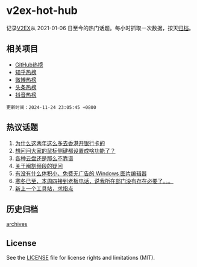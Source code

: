 # v2ex-hot-hub

 记录[V2EX](https://www.v2ex.com/)从 2021-01-06 日至今的热门话题。每小时抓取一次数据，按天[归档](archives)。
 
 ## 相关项目

- [GitHub热榜](https://github.com/it985/github-hot-hub)
- [知乎热榜](https://github.com/it985/zhihu-hot-hub)
- [微博热榜](https://github.com/it985/weibo-hot-hub)
- [头条热榜](https://github.com/it985/toutiao-hot-hub)
- [抖音热榜](https://github.com/it985/douyin-hot-hub)


 `更新时间：2024-11-24 23:05:45 +0800`

## 热议话题

1. [为什么这两年这么多去香港开银行卡的](https://www.v2ex.com/t/1092108)
1. [想问问大家的鼠标侧键都设置成啥功能了？](https://www.v2ex.com/t/1092177)
1. [各种云盘还是那么不靠谱](https://www.v2ex.com/t/1092134)
1. [关于阉割频段的疑问](https://www.v2ex.com/t/1092170)
1. [有没有什么体积小、免费无广告的 Windows 图片编辑器](https://www.v2ex.com/t/1092135)
1. [寒冬已至，本周四接到老板电话，说我所在部门没有存在必要了。。。](https://www.v2ex.com/t/1092121)
1. [新上一个工具站，求指点](https://www.v2ex.com/t/1092165)

## 历史归档

[archives](archives)

## License

See the [LICENSE](LICENSE) file for license rights and limitations (MIT).
